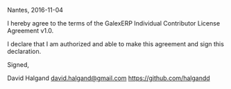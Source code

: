 Nantes, 2016-11-04

I hereby agree to the terms of the GalexERP Individual Contributor License
Agreement v1.0.

I declare that I am authorized and able to make this agreement and sign this
declaration.

Signed,

David Halgand david.halgand@gmail.com https://github.com/halgandd